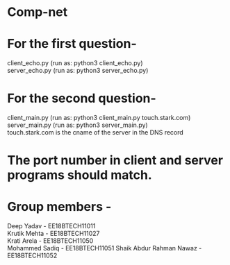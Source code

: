 # Comp-net
# For the first question- 
client_echo.py (run as: python3 client_echo.py) </br>
server_echo.py (run as: python3 server_echo.py) </br>

# For the second question-
client_main.py (run as: python3 client_main.py touch.stark.com) </br>
server_main.py (run as: python3 server_main.py) </br>
touch.stark.com is the cname of the server in the DNS record </br>

# The port number in client and server programs should match.

# Group members - 
Deep Yadav - EE18BTECH11011 </br>
Krutik Mehta - EE18BTECH11027 </br>
Krati Arela - EE18BTECH11050 </br>
Mohammed Sadiq - EE18BTECH11051 </brr>
Shaik Abdur Rahman Nawaz - EE18BTECH11052 
 
